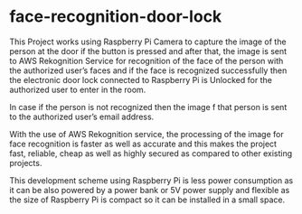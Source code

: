 # face-recognition-door-lock

This Project works using Raspberry Pi Camera to capture the image of the person at the door if the button is pressed and after that, the image is sent to AWS Rekognition Service for recognition of the face of the person with the authorized user’s faces and if the face is recognized successfully then the electronic door lock connected to Raspberry Pi is Unlocked for the authorized user to enter in the room.

In case if the person is not recognized then the image f that person is sent to the authorized user’s email address.

With the use of AWS Rekognition service, the processing of the image for face recognition is faster as well as accurate and this makes the project fast, reliable, cheap as well as highly secured as compared to other existing projects.

This development scheme using Raspberry Pi is less power consumption as it can be also powered by a power bank or 5V power supply and flexible as the size of Raspberry Pi is compact so it can be installed in a small space.
